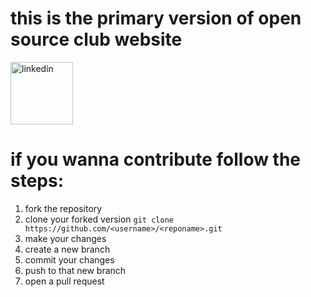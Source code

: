 ﻿# this is the primary version of open source club website
 
[<img src='/public/assets/logos/OSC-Logo-Horizontal-Colors-Mark-Text.svg' alt='linkedin' height='100'>](https://opensourceclub-univ-alger1.dz/)
# if you wanna contribute follow the steps:
1. fork the repository 
1. clone your forked version `git clone https://github.com/<username>/<reponame>.git`
1. make your changes
1. create a new branch
1. commit your changes
1. push to that new branch 
1. open a pull request
